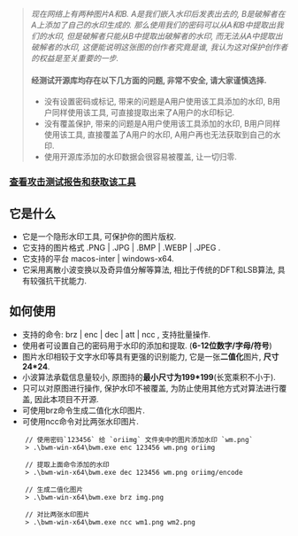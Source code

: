 > *现在网络上有两种图片A和B.  A是我们嵌入水印后发表出去的,  B是破解者在A上添加了自己的水印生成的. 那么使用我们的密码可以从A和B中提取出我们的水印, 但是破解者只能从B中提取出破解者的水印, 而无法从A中提取出破解者的水印, 这便能说明这张图的创作者究竟是谁, 我认为这对保护创作者的权益是至关重要的一步.*
>
> #### 经测试开源库均存在以下几方面的问题, 非常不安全, 请大家谨慎选择.
> - 没有设置密码或标记, 带来的问题是A用户使用该工具添加的水印, B用户同样使用该工具, 可直接提取出来了A用户的水印标记.
> - 没有覆盖保护, 带来的问题是A用户使用该工具添加的水印, B用户同样使用该工具, 直接覆盖了A用户的水印, A用户再也无法获取到自己的水印.
> - 使用开源库添加的水印数据会很容易被覆盖, 让一切归零.

### [查看攻击测试报告和获取该工具](https://store.cocos.com/app/detail/5318)

## 它是什么
* 它是一个隐形水印工具, 可保护你的图片版权.
* 它支持的图片格式 .PNG | .JPG | .BMP | .WEBP | .JPEG .
* 它支持的平台 macos-inter | windows-x64.
* 它采用离散小波变换以及奇异值分解等算法, 相比于传统的DFT和LSB算法, 具有较强抗干扰能力.

## 如何使用
* 支持的命令: brz | enc | dec | att | ncc , 支持批量操作.
* 使用者可设置自己的密码用于水印的添加和提取. (**6-12位数字/字母/符号**)
* 图片水印相较于文字水印等具有更强的识别能力, 它是一张**二值化**图片, **尺寸24\*24**.
* 小波算法承载信息量较小, 原图持的**最小尺寸为199\*199**(长宽乘积不小于).
* 只可以对原图进行操作, 保护水印不被覆盖, 为防止使用其他方式对算法进行覆盖, 因此本项目不开源.
* 可使用brz命令生成二值化水印图片.
* 可使用ncc命令对比两张水印图片.
```
    // 使用密码`123456` 给 `oriimg` 文件夹中的图片添加水印 `wm.png`
    > .\bwm-win-x64\bwm.exe enc 123456 wm.png oriimg

    // 提取上面命令添加的水印
    > .\bwm-win-x64\bwm.exe dec 123456 wm.png oriimg/encode

    // 生成二值化图片
    > .\bwm-win-x64\bwm.exe brz img.png

    // 对比两张水印图片
    > .\bwm-win-x64\bwm.exe ncc wm1.png wm2.png
```
